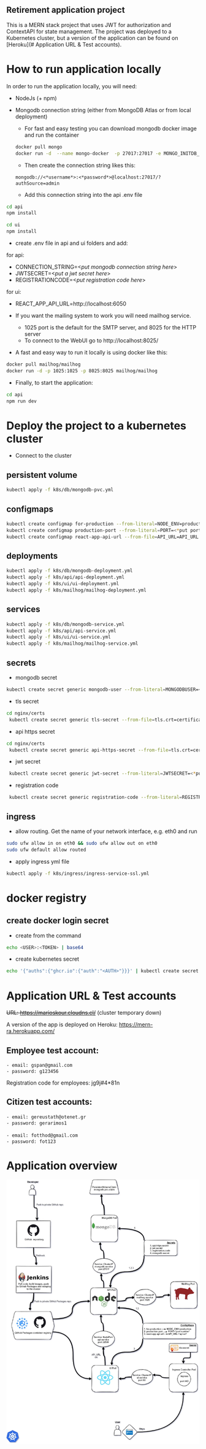 ## Retirement application project
This is a MERN stack project that uses JWT for authorization and ContextAPI for state management.
The project was deployed to a Kubernetes cluster, but a version of the application can be found on [Heroku](# Application URL & Test accounts).


# How to run application locally

In order to run the application locally, you will need:

- NodeJs (+ npm)
- Mongodb connection string (either from MongoDB Atlas or from local deployment)
	- For fast and easy testing you can download mongodb docker image and run the container
	
	```bash
	docker pull mongo
	docker run -d  --name mongo-docker  -p 27017:27017 -e MONGO_INITDB_ROOT_USERNAME=<*put a username here*> -e MONGO_INITDB_ROOT_PASSWORD=<*put a passowrd here*> mongo

	```

	- Then create the connection string likes this: 
	```	
	mongodb://<*username*>:<*password*>@localhost:27017/?authSource=admin
	```
	- Add this connection string into the api .env file

```bash
cd api
npm install
```

```bash
cd ui
npm install
```

- create .env file in api and ui folders and add:

for api:

- CONNECTION_STRING=<_put mongodb connection string here_>
- JWTSECRET=<_put a jwt secret here_>
- REGISTRATIONCODE=<_put registration code here_>

for ui:

- REACT_APP_API_URL=http://localhost:6050

- If you want the mailing system to work you will need mailhog service.
	- 1025 port is the default for the SMTP server, and 8025 for the HTTP server
	- To connect to the WebUI go to http://localhost:8025/
- A fast and easy way to run it locally is using docker like this:

```bash
docker pull mailhog/mailhog
docker run -d -p 1025:1025 -p 8025:8025 mailhog/mailhog
```



- Finally, to start the application:

```bash
cd api
npm run dev
```

# Deploy the project to a kubernetes cluster

- Connect to the cluster

## persistent volume

```bash
kubectl apply -f k8s/db/mongodb-pvc.yml
```

## configmaps

```bash
kubectl create configmap for-production --from-literal=NODE_ENV=production
kubectl create configmap production-port --from-literal=PORT=<*put port number here*>
kubectl create configmap react-app-api-url --from-file=API_URL=API_URL.txt


```

## deployments

```bash
kubectl apply -f k8s/db/mongodb-deployment.yml
kubectl apply -f k8s/api/api-deployment.yml
kubectl apply -f k8s/ui/ui-deployment.yml
kubectl apply -f k8s/mailhog/mailhog-deployment.yml
```

## services

```bash
kubectl apply -f k8s/db/mongodb-service.yml
kubectl apply -f k8s/api/api-service.yml
kubectl apply -f k8s/ui/ui-service.yml
kubectl apply -f k8s/mailhog/mailhog-service.yml

```

## secrets

- mongodb secret

```bash
kubectl create secret generic mongodb-user --from-literal=MONGODBUSER=<*put username here*> --from-literal=MONGODBPASSWORD=<*put password here*>
```

- tls secret

```bash
cd nginx/certs
 kubectl create secret generic tls-secret --from-file=tls.crt=certificate.crt --from-file=tls.key=private.key --from-file=ca.crt=ca_bundle.crt
```

- api https secret

```bash
cd nginx/certs
 kubectl create secret generic api-https-secret --from-file=tls.crt=certificate.crt --from-file=tls.key=private.key
```

- jwt secret

```bash
 kubectl create secret generic jwt-secret --from-literal=JWTSECRET=<*put a jwt secret here*>
```

- registration code

```bash
 kubectl create secret generic registration-code --from-literal=REGISTRATIONCODE=<*put a registration code here*>
```

## ingress

- allow routing. Get the name of your network interface, e.g. eth0 and run

```bash
sudo ufw allow in on eth0 && sudo ufw allow out on eth0
sudo ufw default allow routed
```

- apply ingress yml file

```bash
kubectl apply -f k8s/ingress/ingress-service-ssl.yml
```

# docker registry

## create docker login secret

- create <AUTH> from the command

```bash
echo <USER>:<TOKEN> | base64
```

- create kubernetes secret

```bash
echo '{"auths":{"ghcr.io":{"auth":"<AUTH>"}}}' | kubectl create secret generic dockerconfigjson-github-com --type=kubernetes.io/dockerconfigjson --from-file=.dockerconfigjson=/dev/stdin
```

# Application URL & Test accounts

~~URL: https://marioskour.cloudns.cl/~~ (cluster temporary down)

A version of the app is deployed on Heroku: https://mern-ra.herokuapp.com/

## Employee test account:

	- email: gspan@gmail.com
	- password: g123456

Registration code for employees: jg9j#4*81n

## Citizen test accounts:

	- email: gereustath@otenet.gr
	- password: gerarimos1

	- email: fotthod@gmail.com
	- password: fot123


	

## 


# Application overview

![Alt text](img/app_overview.jpg?raw=true "Application overview")
